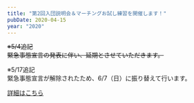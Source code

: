 ```yaml
---
title: "第2回入団説明会＆マーチングお試し練習を開催します！"
pubDate: 2020-04-15
year: "2020"
---
```


~~※5/4追記~~\
~~緊急事態宣言の発表に伴い、延期とさせていただきます。~~

※5/17追記\
緊急事態宣言が解除されたため、6/7（日）に振り替えて行います。

[詳細はこちら](/join/)

